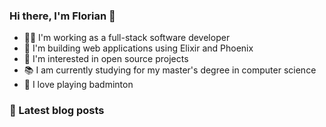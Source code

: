 ### Hi there, I'm Florian 👋

- 👨‍💻 I'm working as a full-stack software developer
- 🔮 I'm building web applications using Elixir and Phoenix
- 🔭 I'm interested in open source projects
- 📚 I am currently studying for my master's degree in computer science
- 🏸 I love playing badminton

### 📕 Latest blog posts
<!-- BLOG-POST-LIST:START -->
<!-- BLOG-POST-LIST:END -->

<!--
**Flo0807/Flo0807** is a ✨ _special_ ✨ repository because its `README.md` (this file) appears on your GitHub profile.

Here are some ideas to get you started:

- 🔭 I’m currently working on ...
- 🌱 I’m currently learning ...
- 👯 I’m looking to collaborate on ...
- 🤔 I’m looking for help with ...
- 💬 Ask me about ...
- 📫 How to reach me: ...
- 😄 Pronouns: ...
- ⚡ Fun fact: ...
-->
